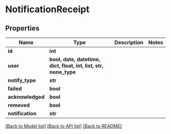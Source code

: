 # NotificationReceipt


## Properties

Name | Type | Description | Notes
------------ | ------------- | ------------- | -------------
**id** | **int** |  | 
**user** | **bool, date, datetime, dict, float, int, list, str, none_type** |  | 
**notify_type** | **str** |  | 
**failed** | **bool** |  | 
**acknowledged** | **bool** |  | 
**removed** | **bool** |  | 
**notification** | **str** |  | 

[[Back to Model list]](../#documentation-for-models) [[Back to API list]](../#documentation-for-api-endpoints) [[Back to README]](../)



